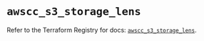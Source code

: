 # `awscc_s3_storage_lens`

Refer to the Terraform Registry for docs: [`awscc_s3_storage_lens`](https://registry.terraform.io/providers/hashicorp/awscc/0.70.0/docs/resources/s3_storage_lens).
